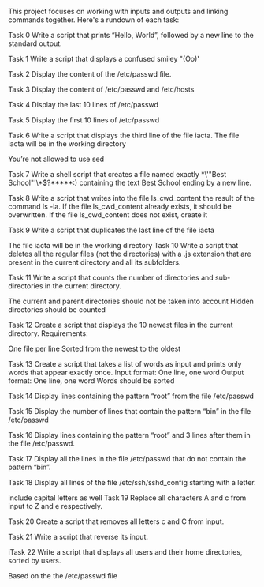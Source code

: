 This project focuses on working with inputs and outputs and linking commands together. Here's a rundown of each task:

Task 0 Write a script that prints “Hello, World”, followed by a new line to the standard output.

Task 1 Write a script that displays a confused smiley "(Ôo)'

Task 2 Display the content of the /etc/passwd file.

Task 3 Display the content of /etc/passwd and /etc/hosts

Task 4 Display the last 10 lines of /etc/passwd

Task 5 Display the first 10 lines of /etc/passwd

Task 6 Write a script that displays the third line of the file iacta. The file iacta will be in the working directory

You’re not allowed to use sed

Task 7 Write a shell script that creates a file named exactly \*\\'"Best School"\'\\*$\?\*\*\*\*\*:) containing the text Best School ending by a new line.

Task 8 Write a script that writes into the file ls_cwd_content the result of the command ls -la. If the file ls_cwd_content already exists, it should be overwritten. If the file ls_cwd_content does not exist, create it

Task 9 Write a script that duplicates the last line of the file iacta

The file iacta will be in the working directory
Task 10 Write a script that deletes all the regular files (not the directories) with a .js extension that are present in the current directory and all its subfolders.

Task 11 Write a script that counts the number of directories and sub-directories in the current directory.

The current and parent directories should not be taken into account
Hidden directories should be counted

Task 12 Create a script that displays the 10 newest files in the current directory. Requirements:

One file per line
Sorted from the newest to the oldest

Task 13 Create a script that takes a list of words as input and prints only words that appear exactly once.
Input format: One line, one word
Output format: One line, one word
Words should be sorted

Task 14 Display lines containing the pattern “root” from the file /etc/passwd

Task 15 Display the number of lines that contain the pattern “bin” in the file /etc/passwd

Task 16 Display lines containing the pattern “root” and 3 lines after them in the file /etc/passwd.

Task 17 Display all the lines in the file /etc/passwd that do not contain the pattern “bin”.

Task 18 Display all lines of the file /etc/ssh/sshd_config starting with a letter.

include capital letters as well
Task 19 Replace all characters A and c from input to Z and e respectively.

Task 20 Create a script that removes all letters c and C from input.

Task 21 Write a script that reverse its input.

iTask 22 Write a script that displays all users and their home directories, sorted by users.

Based on the the /etc/passwd file

